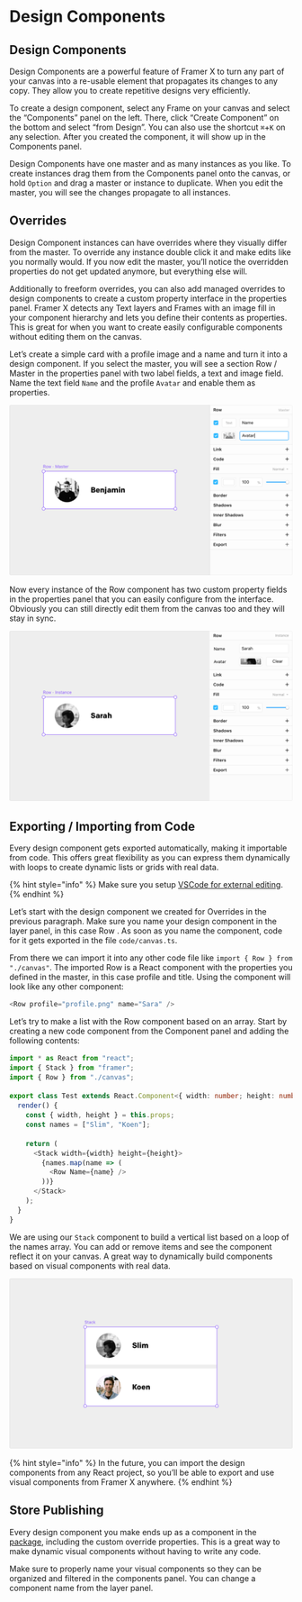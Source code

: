 # Design Components

## Design Components

Design Components are a powerful feature of Framer X to turn any part of your canvas into a re-usable element that propagates its changes to any copy. They allow you to create repetitive designs very efficiently.

To create a design component, select any Frame on your canvas and select the “Components” panel on the left. There, click “Create Component” on the bottom and select “from Design”. You can also use the shortcut `⌘`+`K` on any selection. After you created the component, it will show up in the Components panel.

Design Components have one master and as many instances as you like. To create instances drag them from the Components panel onto the canvas, or hold `Option` and drag a master or instance to duplicate. When you edit the master, you will see the changes propagate to all instances.

## Overrides

Design Component instances can have overrides where they visually differ from the master. To override any instance double click it and make edits like you normally would. If you now edit the master, you’ll notice the overridden properties do not get updated anymore, but everything else will.

Additionally to freeform overrides, you can also add managed overrides to design components to create a custom property interface in the properties panel. Framer X detects any Text layers and Frames with an image fill in your component hierarchy and lets you define their contents as properties. This is great for when you want to create easily configurable components without editing them on the canvas.

Let’s create a simple card with a profile image and a name and turn it into a design component. If you select the master, you will see a section Row / Master in the properties panel with two label fields, a text and image field. Name the text field `Name` and the profile `Avatar` and enable them as properties.

![](../.gitbook/assets/design-1.png)

Now every instance of the Row component has two custom property fields in the properties panel that you can easily configure from the interface. Obviously you can still directly edit them from the canvas too and they will stay in sync.

![](../.gitbook/assets/design-2.png)

## Exporting / Importing from Code

Every design component gets exported automatically, making it importable from code. This offers great flexibility as you can express them dynamically with loops to create dynamic lists or grids with real data.

{% hint style="info" %}
Make sure you setup [VSCode for external editing](https://framer.gitbook.io/framer/~/edit/drafts/-LKS1WMROLkDNccBN9iI/application#setup).
{% endhint %}

Let’s start with the design component we created for Overrides in the previous paragraph. Make sure you name your design component in the layer panel, in this case Row . As soon as you name the component, code for it gets exported in the file `code/canvas.ts`.

From there we can import it into any other code file like `import { Row } from "./canvas"`. The imported Row is a React component with the properties you defined in the master, in this case profile and title. Using the component will look like any other component:

```typescript
<Row profile="profile.png" name="Sara" />
```

Let’s try to make a list with the Row component based on an array. Start by creating a new code component from the Component panel and adding the following contents:

```typescript
import * as React from "react";
import { Stack } from "framer";
import { Row } from "./canvas";

export class Test extends React.Component<{ width: number; height: number }> {
  render() {
    const { width, height } = this.props;
    const names = ["Slim", "Koen"];

    return (
      <Stack width={width} height={height}>
        {names.map(name => (
          <Row Name={name} />
        ))}
      </Stack>
    );
  }
}
```

We are using our `Stack` component to build a vertical list based on a loop of the names array. You can add or remove items and see the component reflect it on your canvas. A great way to dynamically build components based on visual components with real data.

![](../.gitbook/assets/design-3.png)

{% hint style="info" %}
In the future, you can import the design components from any React project, so you’ll be able to export and use visual components from Framer X anywhere.
{% endhint %}

## Store Publishing

Every design component you make ends up as a component in the [package](../code/packages.md), including the custom override properties. This is a great way to make dynamic visual components without having to write any code.

Make sure to properly name your visual components so they can be organized and filtered in the components panel. You can change a component name from the layer panel.

